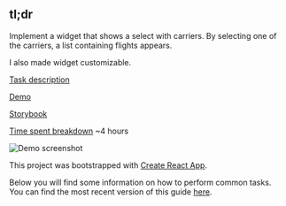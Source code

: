 ## tl;dr

Implement a widget that shows a select with carriers.
By selecting one of the carriers, a list containing flights appears.

I also made widget customizable.

[Task description](https://github.com/gazedash/onetwotrip-test-task/files/1674004/OneTwoTrip_Front.pdf)

[Demo](https://gazedash.github.io/onetwotrip-test-task)

[Storybook](https://gazedash.github.io/onetwotrip-test-task-storybook)

[Time spent breakdown](https://wakatime.com/@7d1705d4-d0b7-479b-b5ac-f89a62276e69/projects/gutlljxbhn?start=2018-01-23&end=2018-01-29) ~4 hours

![Demo screenshot](https://user-images.githubusercontent.com/11088992/35516981-422f9c62-051e-11e8-8de2-ae0a6469eb2b.png)

This project was bootstrapped with [Create React App](https://github.com/facebookincubator/create-react-app).

Below you will find some information on how to perform common tasks.<br>
You can find the most recent version of this guide [here](https://github.com/facebookincubator/create-react-app/blob/master/packages/react-scripts/template/README.md).
